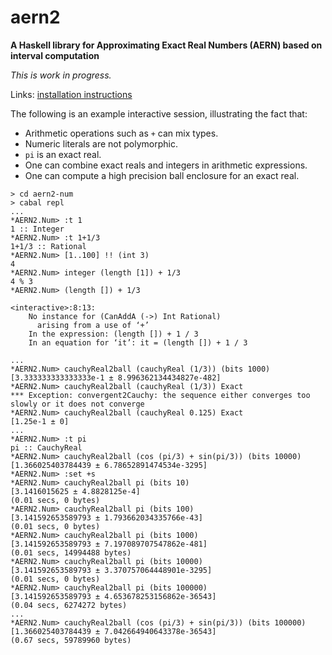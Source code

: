 # aern2
__A Haskell library for Approximating Exact Real Numbers (AERN) based on interval computation__

_This is work in progress._

Links: [installation instructions](docs/INSTALL.md)

The following is an example interactive session, illustrating
the fact that:
* Arithmetic operations such as `+` can mix types.
* Numeric literals are not polymorphic.
* `pi` is an exact real.
* One can combine exact reals and integers in arithmetic expressions.
* One can compute a high precision ball enclosure for an exact real.

```
> cd aern2-num
> cabal repl
...
*AERN2.Num> :t 1
1 :: Integer
*AERN2.Num> :t 1+1/3
1+1/3 :: Rational
*AERN2.Num> [1..100] !! (int 3)
4
*AERN2.Num> integer (length [1]) + 1/3
4 % 3
*AERN2.Num> (length []) + 1/3

<interactive>:8:13:
    No instance for (CanAddA (->) Int Rational)
      arising from a use of ‘+’
    In the expression: (length []) + 1 / 3
    In an equation for ‘it’: it = (length []) + 1 / 3

...
*AERN2.Num> cauchyReal2ball (cauchyReal (1/3)) (bits 1000)
[3.333333333333333e-1 ± 8.996362134434827e-482]
*AERN2.Num> cauchyReal2ball (cauchyReal (1/3)) Exact
*** Exception: convergent2Cauchy: the sequence either converges too slowly or it does not converge
*AERN2.Num> cauchyReal2ball (cauchyReal 0.125) Exact
[1.25e-1 ± 0]
...
*AERN2.Num> :t pi
pi :: CauchyReal
*AERN2.Num> cauchyReal2ball (cos (pi/3) + sin(pi/3)) (bits 10000)
[1.366025403784439 ± 6.78652891474534e-3295]
*AERN2.Num> :set +s
*AERN2.Num> cauchyReal2ball pi (bits 10)
[3.1416015625 ± 4.8828125e-4]
(0.01 secs, 0 bytes)
*AERN2.Num> cauchyReal2ball pi (bits 100)
[3.141592653589793 ± 1.793662034335766e-43]
(0.01 secs, 0 bytes)
*AERN2.Num> cauchyReal2ball pi (bits 1000)
[3.141592653589793 ± 7.197089707547862e-481]
(0.01 secs, 14994488 bytes)
*AERN2.Num> cauchyReal2ball pi (bits 10000)
[3.141592653589793 ± 3.370757064448901e-3295]
(0.01 secs, 0 bytes)
*AERN2.Num> cauchyReal2ball pi (bits 100000)
[3.141592653589793 ± 4.653678253156862e-36543]
(0.04 secs, 6274272 bytes)
...
*AERN2.Num> cauchyReal2ball (cos (pi/3) + sin(pi/3)) (bits 100000)
[1.366025403784439 ± 7.042664940643378e-36543]
(0.67 secs, 59789960 bytes)
```
